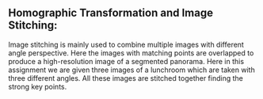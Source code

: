 ##  Homographic Transformation and Image Stitching:

Image stitching is mainly used to combine multiple images with different angle perspective. Here the images with matching points are overlapped to produce a high-resolution image of a segmented panorama. Here in this assignment we are given three images of a lunchroom which are taken with three different angles. All these images are stitched together finding the strong key points. 
